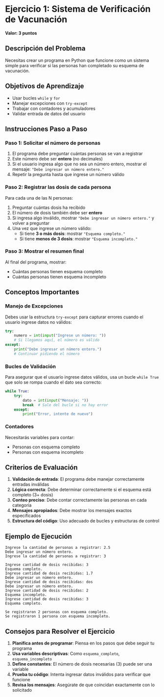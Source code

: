 # Ejercicio 1: Sistema de Verificación de Vacunación
**Valor: 3 puntos**

## Descripción del Problema

Necesitas crear un programa en Python que funcione como un sistema simple para verificar si las personas han completado su esquema de vacunación.

## Objetivos de Aprendizaje

- Usar bucles `while` y `for`
- Manejar excepciones con `try-except`
- Trabajar con contadores y acumuladores
- Validar entrada de datos del usuario

## Instrucciones Paso a Paso

### Paso 1: Solicitar el número de personas
1. El programa debe preguntar cuántas personas se van a registrar
2. Este número debe ser **entero** (no decimales)
3. Si el usuario ingresa algo que no sea un número entero, mostrar el mensaje: `"Debe ingresar un número entero."`
4. Repetir la pregunta hasta que ingrese un número válido

### Paso 2: Registrar las dosis de cada persona
Para cada una de las N personas:
1. Preguntar cuántas dosis ha recibido
2. El número de dosis también debe ser **entero**
3. Si ingresa algo inválido, mostrar `"Debe ingresar un número entero."` y volver a preguntar
4. Una vez que ingrese un número válido:
   - Si tiene **3 o más dosis**: mostrar `"Esquema completo."`
   - Si tiene **menos de 3 dosis**: mostrar `"Esquema incompleto."`

### Paso 3: Mostrar el resumen final
Al final del programa, mostrar:
- Cuántas personas tienen esquema completo
- Cuántas personas tienen esquema incompleto

## Conceptos Importantes

### Manejo de Excepciones
Debes usar la estructura `try-except` para capturar errores cuando el usuario ingrese datos no válidos:

```python
try:
    numero = int(input("Ingrese un número: "))
    # Si llegamos aquí, el número es válido
except:
    print("Debe ingresar un número entero.")
    # Continuar pidiendo el número
```

### Bucles de Validación
Para asegurar que el usuario ingrese datos válidos, usa un bucle `while True` que solo se rompa cuando el dato sea correcto:

```python
while True:
    try:
        dato = int(input("Mensaje: "))
        break  # Sale del bucle si no hay error
    except:
        print("Error, intente de nuevo")
```

### Contadores
Necesitarás variables para contar:
- Personas con esquema completo
- Personas con esquema incompleto

## Criterios de Evaluación

1. **Validación de entrada**: El programa debe manejar correctamente entradas inválidas
2. **Lógica correcta**: Debe determinar correctamente si el esquema está completo (3+ dosis)
3. **Conteo preciso**: Debe contar correctamente las personas en cada categoría
4. **Mensajes apropiados**: Debe mostrar los mensajes exactos especificados
5. **Estructura del código**: Uso adecuado de bucles y estructuras de control

## Ejemplo de Ejecución

```
Ingrese la cantidad de personas a registrar: 2.5
Debe ingresar un número entero.
Ingrese la cantidad de personas a registrar: 3

Ingrese cantidad de dosis recibidas: 3
Esquema completo.
Ingrese cantidad de dosis recibidas: 1.7
Debe ingresar un número entero.
Ingrese cantidad de dosis recibidas: dos
Debe ingresar un número entero.
Ingrese cantidad de dosis recibidas: 2
Esquema incompleto.
Ingrese cantidad de dosis recibidas: 3
Esquema completo.

Se registraron 2 personas con esquema completo.
Se registraron 1 persona con esquema incompleto.
```

## Consejos para Resolver el Ejercicio

1. **Planifica antes de programar**: Piensa en los pasos que debe seguir tu programa
2. **Usa variables descriptivas**: Como `esquema_completo`, `esquema_incompleto`
3. **Define constantes**: El número de dosis necesarias (3) puede ser una variable
4. **Prueba tu código**: Intenta ingresar datos inválidos para verificar que funcione
5. **Revisa los mensajes**: Asegúrate de que coincidan exactamente con lo solicitado
